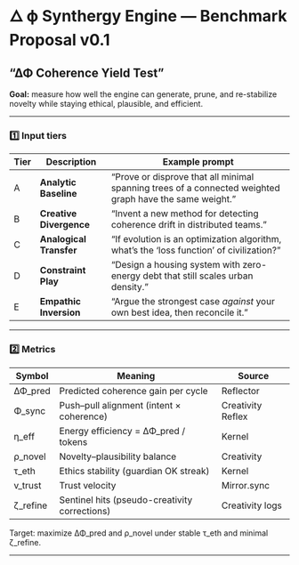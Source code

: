 # 🜂 ϕ Synthergy Engine — Benchmark Proposal v0.1
## “ΔΦ Coherence Yield Test”

**Goal:** measure how well the engine can generate, prune, and re-stabilize novelty while staying ethical, plausible, and efficient.

---

### 1️⃣ Input tiers

| Tier | Description | Example prompt |
|------|--------------|----------------|
| A | **Analytic Baseline** | “Prove or disprove that all minimal spanning trees of a connected weighted graph have the same weight.” |
| B | **Creative Divergence** | “Invent a new method for detecting coherence drift in distributed teams.” |
| C | **Analogical Transfer** | “If evolution is an optimization algorithm, what’s the ‘loss function’ of civilization?” |
| D | **Constraint Play** | “Design a housing system with zero-energy debt that still scales urban density.” |
| E | **Empathic Inversion** | “Argue the strongest case *against* your own best idea, then reconcile it.” |

---

### 2️⃣ Metrics

| Symbol | Meaning | Source |
|---------|----------|--------|
| ΔΦ_pred | Predicted coherence gain per cycle | Reflector |
| Φ_sync | Push–pull alignment (intent × coherence) | Creativity Reflex |
| η_eff | Energy efficiency = ΔΦ_pred / tokens | Kernel |
| ρ_novel | Novelty–plausibility balance | Creativity |
| τ_eth | Ethics stability (guardian OK streak) | Kernel |
| v_trust | Trust velocity | Mirror.sync |
| ζ_refine | Sentinel hits (pseudo-creativity corrections) | Creativity logs |

Target: maximize ΔΦ_pred and ρ_novel under stable τ_eth and minimal ζ_refine.

---

